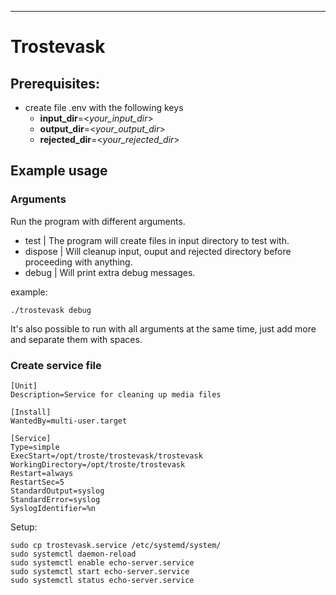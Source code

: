 ----

# Trostevask

## Prerequisites:

- create file .env with the following keys
    - **input_dir**=<*your_input_dir*>
    - **output_dir**=<*your_output_dir*>
    - **rejected_dir**=<*your_rejected_dir*>


## Example usage

### Arguments
Run the program with different arguments.

- test | The program will create files in input directory to test with.
- dispose | Will cleanup input, ouput and rejected directory before proceeding with anything.
- debug | Will print extra debug messages.

example:
```
./trostevask debug
```

It's also possible to run with all arguments at the same time, 
just add more and separate them with spaces.

### Create service file
```
[Unit]
Description=Service for cleaning up media files

[Install]
WantedBy=multi-user.target

[Service]
Type=simple
ExecStart=/opt/troste/trostevask/trostevask
WorkingDirectory=/opt/troste/trostevask
Restart=always
RestartSec=5
StandardOutput=syslog
StandardError=syslog
SyslogIdentifier=%n
```

Setup:

```shell
sudo cp trostevask.service /etc/systemd/system/
sudo systemctl daemon-reload
sudo systemctl enable echo-server.service
sudo systemctl start echo-server.service
sudo systemctl status echo-server.service
```
